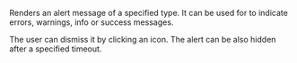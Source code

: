 Renders an alert message of a specified type. It can be used for to indicate errors, warnings, info or success messages.

The user can dismiss it by clicking an icon. The alert can be also hidden after a specified timeout.